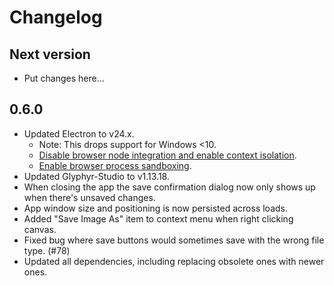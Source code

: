 # Changelog

## Next version

- Put changes here...

## 0.6.0

- Updated Electron to v24.x.
  - Note: This drops support for Windows <10.
  - [Disable browser node integration and enable context isolation](https://www.electronjs.org/docs/latest/tutorial/context-isolation).
  - [Enable browser process sandboxing](https://www.electronjs.org/docs/latest/tutorial/sandbox).
- Updated Glyphyr-Studio to v1.13.18.
- When closing the app the save confirmation dialog now only shows up when there's unsaved changes.
- App window size and positioning is now persisted across loads.
- Added "Save Image As" item to context menu when right clicking canvas.
- Fixed bug where save buttons would sometimes save with the wrong file type. (#78)
- Updated all dependencies, including replacing obsolete ones with newer ones.
